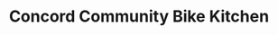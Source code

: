 ---
title: "Concord Community Bike Kitchen"
url: /concord/concord-community-bike-kitchen/
shop: bicycle
---